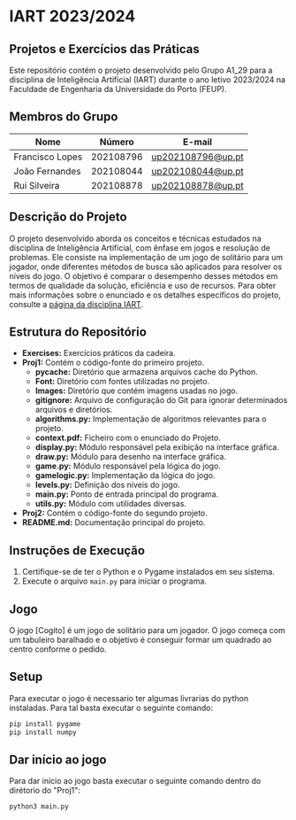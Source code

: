 # IART 2023/2024

## Projetos e Exercícios das Práticas
Este repositório contém o projeto desenvolvido pelo Grupo A1_29 para a disciplina de Inteligência Artificial (IART) durante o ano letivo 2023/2024 na Faculdade de Engenharia da Universidade do Porto (FEUP).

## Membros do Grupo
| Nome             | Número    | E-mail               |
| ---------------- | --------- | -------------------- |
| Francisco Lopes  | 202108796 | up202108796@up.pt    |
| João Fernandes   | 202108044 | up202108044@up.pt    |
| Rui Silveira     | 202108878 | up202108878@up.pt    |

## Descrição do Projeto
O projeto desenvolvido aborda os conceitos e técnicas estudados na disciplina de Inteligência Artificial, com ênfase em jogos e resolução de problemas. Ele consiste na implementação de um jogo de solitário para um jogador, onde diferentes métodos de busca são aplicados para resolver os níveis do jogo. O objetivo é comparar o desempenho desses métodos em termos de qualidade da solução, eficiência e uso de recursos.
Para obter mais informações sobre o enunciado e os detalhes específicos do projeto, consulte a [página da disciplina IART](https://sigarra.up.pt/feup/pt/UCURR_GERAL.FICHA_UC_VIEW?pv_ocorrencia_id=520334).

## Estrutura do Repositório
- **Exercises:** Exercícios práticos da cadeira.
- **Proj1:** Contém o código-fonte do primeiro projeto.
  - **__pycache__:** Diretório que armazena arquivos cache do Python.
  - **Font:** Diretório com fontes utilizadas no projeto.
  - **Images:** Diretório que contém imagens usadas no jogo.
  - **gitignore:** Arquivo de configuração do Git para ignorar determinados arquivos e diretórios.
  - **algorithms.py:** Implementação de algoritmos relevantes para o projeto.
  - **context.pdf:** Ficheiro com o enunciado do Projeto.
  - **display.py:** Módulo responsável pela exibição na interface gráfica.
  - **draw.py:** Módulo para desenho na interface gráfica.
  - **game.py:** Módulo responsável pela lógica do jogo.
  - **gamelogic.py:** Implementação da lógica do jogo.
  - **levels.py:** Definição dos níveis do jogo.
  - **main.py:** Ponto de entrada principal do programa.
  - **utils.py:** Módulo com utilidades diversas.
- **Proj2:** Contém o código-fonte do segundo projeto.
- **README.md:** Documentação principal do projeto.

## Instruções de Execução
1. Certifique-se de ter o Python e o Pygame instalados em seu sistema.
2. Execute o arquivo `main.py` para iniciar o programa.

## Jogo
O jogo [Cogito] é um jogo de solitário para um jogador. O jogo começa com um tabuleiro baralhado e o objetivo é conseguir formar um quadrado ao centro conforme o pedido.

## Setup
Para executar o jogo é necessario ter algumas livrarias do python instaladas. Para tal basta executar o seguinte comando:
```bash
pip install pygame
pip install numpy
```

## Dar início ao jogo
Para dar início ao jogo basta executar o seguinte comando dentro do dirétorio do "Proj1":
```bash
python3 main.py
```



